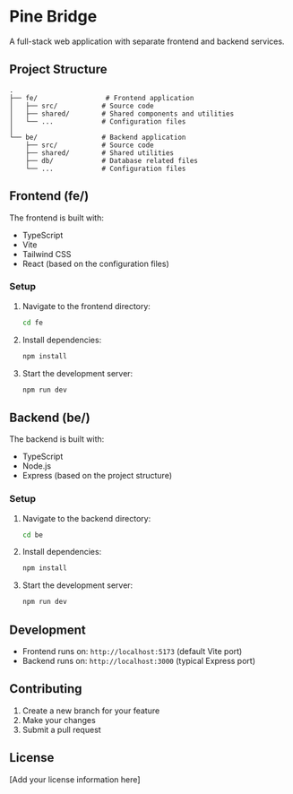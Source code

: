# Pine Bridge

A full-stack web application with separate frontend and backend services.

## Project Structure

```
.
├── fe/                 # Frontend application
│   ├── src/           # Source code
│   ├── shared/        # Shared components and utilities
│   └── ...            # Configuration files
│
└── be/                # Backend application
    ├── src/           # Source code
    ├── shared/        # Shared utilities
    ├── db/            # Database related files
    └── ...            # Configuration files
```

## Frontend (fe/)

The frontend is built with:
- TypeScript
- Vite
- Tailwind CSS
- React (based on the configuration files)

### Setup

1. Navigate to the frontend directory:
   ```bash
   cd fe
   ```

2. Install dependencies:
   ```bash
   npm install
   ```

3. Start the development server:
   ```bash
   npm run dev
   ```

## Backend (be/)

The backend is built with:
- TypeScript
- Node.js
- Express (based on the project structure)

### Setup

1. Navigate to the backend directory:
   ```bash
   cd be
   ```

2. Install dependencies:
   ```bash
   npm install
   ```

3. Start the development server:
   ```bash
   npm run dev
   ```

## Development

- Frontend runs on: `http://localhost:5173` (default Vite port)
- Backend runs on: `http://localhost:3000` (typical Express port)

## Contributing

1. Create a new branch for your feature
2. Make your changes
3. Submit a pull request

## License

[Add your license information here] 